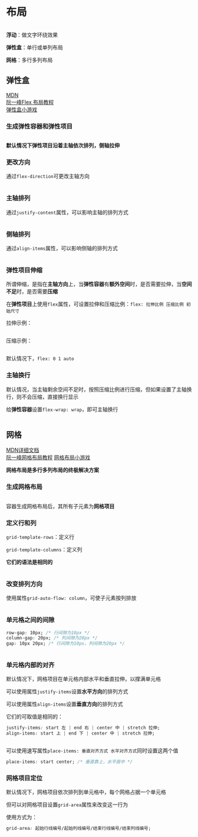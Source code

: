 # 布局

 <img :src="$withBase('/img/css/25.jpg')" />


**浮动**：做文字环绕效果

**弹性盒**：单行或单列布局

**网格**：多行多列布局

## 弹性盒
[MDN](https://developer.mozilla.org/zh-CN/docs/Web/CSS/CSS_Flexible_Box_Layout)  
[阮一峰Flex 布局教程](https://ruanyifeng.com/blog/2015/07/flex-grammar.html)  
[弹性盒小游戏](https://flexboxfroggy.com/)  

### 生成弹性容器和弹性项目

<img :src="$withBase('/img/css/18.jpg')" />

**默认情况下弹性项目沿着主轴依次排列，侧轴拉伸**

### 更改方向

通过`flex-direction`可更改主轴方向

<img :src="$withBase('/img/css/19.png')" />

### 主轴排列

通过`justify-content`属性，可以影响主轴的排列方式

<img :src="$withBase('/img/css/20.jpg')" />

### 侧轴排列

通过`align-items`属性，可以影响侧轴的排列方式

<img :src="$withBase('/img/css/21.jpg')" />

### 弹性项目伸缩

所谓伸缩，是指在**主轴方向**上，当**弹性容器**有**额外空间**时，是否需要拉伸，当**空间不足**时，是否需要**压缩**

在**弹性项目**上使用`flex`属性，可设置拉伸和压缩比例：`flex: 拉伸比例 压缩比例 初始尺寸`

拉伸示例：

<img :src="$withBase('/img/css/22.jpg')" />

压缩示例：

<img :src="$withBase('/img/css/23.png')" />

默认情况下，`flex: 0 1 auto`

### 主轴换行

默认情况，当主轴剩余空间不足时，按照压缩比例进行压缩，但如果设置了主轴换行，则不会压缩，直接换行显示

给**弹性容器**设置`flex-wrap: wrap`，即可主轴换行

<img :src="$withBase('/img/css/24.png')" />

## 网格

[MDN详细文档](https://developer.mozilla.org/zh-CN/docs/Web/CSS/CSS_Grid_Layout)  
[阮一峰网格布局教程](http://www.ruanyifeng.com/blog/2019/03/grid-layout-tutorial.html) 
[网格布局小游戏](https://cssgridgarden.com/)  

**网格布局是多行多列布局的终极解决方案**

### 生成网格布局

<img :src="$withBase('/img/css/26.jpg')" />

容器生成网格布局后，其所有子元素为**网格项目**

### 定义行和列

`grid-template-rows`：定义行

`grid-template-columns`：定义列

**它们的语法是相同的**

<img :src="$withBase('/img/css/27.jpg')" />

### 改变排列方向

使用属性`grid-auto-flow: column`，可使子元素按列排放

<img :src="$withBase('/img/css/28.jpg')" />

### 单元格之间的间隙

```css
row-gap: 10px; /* 行间隙为10px */
column-gap: 20px; /* 列间隙为20px */
gap: 10px 20px; /* 行间隙为10px，列间隙为20px */
```

<img :src="$withBase('/img/css/29.jpg')" />

### 单元格内部的对齐

默认情况下，网格项目在单元格内部水平和垂直拉伸，以撑满单元格

可以使用属性`justify-items`设置**水平方向**的排列方式

可以使用属性`align-items`设置**垂直方向**的排列方式

它们的可取值是相同的：

```css
justify-items: start 左 | end 右 | center 中 | stretch 拉伸;
align-items: start 上 | end 下 | center 中 | stretch 拉伸;
```

<img :src="$withBase('/img/css/30.jpg')" />

可以使用速写属性`place-items: 垂直对齐方式 水平对齐方式`同时设置这两个值

```css
place-items: start center; /* 垂直靠上，水平居中 */
```

### 网格项目定位

默认情况下，网格项目依次排列到单元格中，每个网格占据一个单元格

但可以对网格项目设置`grid-area`属性来改变这一行为

使用方式为：

```css
grid-area: 起始行线编号/起始列线编号/结束行线编号/结束列线编号;
```

<img :src="$withBase('/img/css/31.jpg')" />